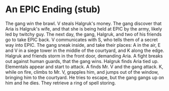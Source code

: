# An EPIC Ending (stub)

The gang win the brawl.
V steals Halgruk's money.
The gang discover that Aria is Halgruk's wife, and that she is being held at EPIC by the army, likely led by twitchy guy.
The next day, the gang, Halgruk, and two of his friends go to take EPIC back.
V communicates with S, who tells them of a secret way into EPIC.
The gang sneak inside, and take their places:
A in the air,
E and V in a siege tower in the middle of the courtyard,
and K along the edge.
Halgruk and friends storm in the front door, demanding Aria.
A fight breaks out against human guards, that the gang wins.
Halgruk finds Aria tied up.
Elementals appear and start to attack.
A finds Mr. V and the gang attack.
K, while on fire, climbs to Mr. V, grapples him, and jumps out of the window, bringing him to the courtyard.
He tries to escape, but the gang gangs up on him and he dies.
They retrieve a ring of spell storing.
